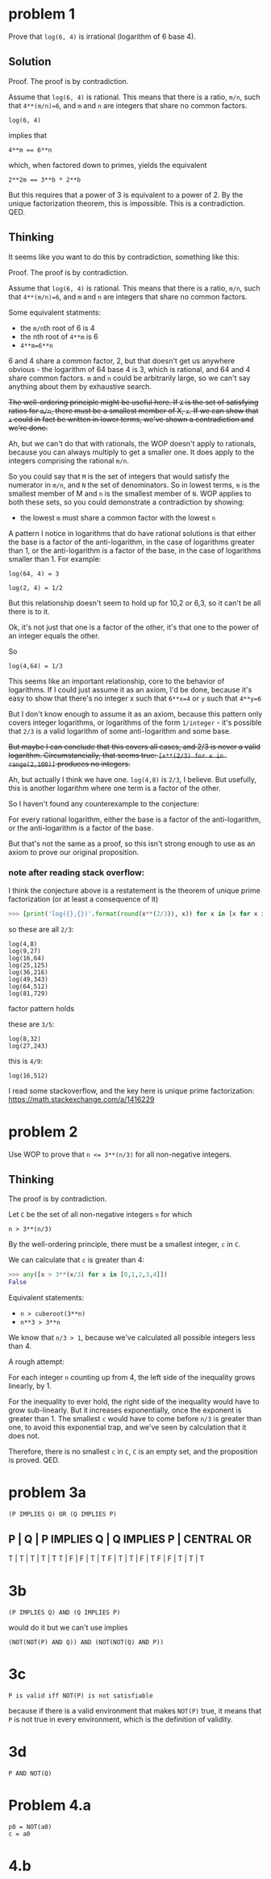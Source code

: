 # problem 1

Prove that `log(6, 4)` is irrational (logarithm of 6 base 4).

## Solution

Proof. The proof is by contradiction.

Assume that `log(6, 4)` is rational. This means that there is a ratio, `m/n`, such that `4**(m/n)=6`, and `m` and `n` are integers that share no common factors.

`log(6, 4)`

implies that

`4**m == 6**n`

which, when factored down to primes, yields the equivalent

`2**2m == 3**b * 2**b`

But this requires that a power of 3 is equivalent to a power of 2. By the unique factorization theorem, this is impossible. This is a contradiction. QED.

## Thinking

It seems like you want to do this by contradiction, something like this:

Proof. The proof is by contradiction.

Assume that `log(6, 4)` is rational. This means that there is a ratio, `m/n`, such that `4**(m/n)=6`, and `m` and `n` are integers that share no common factors.

Some equivalent statments:

* the `m/n`th root of 6 is 4
* the nth root of `4**m` is 6
* `4**m=6**n`

6 and 4 share a common factor, 2, but that doesn't get us anywhere obvious - the logarithm of 64 base 4 is 3, which is rational, and 64 and 4 share common factors. `m` and `n` could be arbitrarily large, so we can't say anything about them by exhaustive search.

~~The well-ordering principle might be useful here. If `X` is the set of satisfying ratios for `m/n`, there must be a smallest member of X, `x`. If we can show that `x` could in fact be written in lower terms, we've shown a contradiction and we're done.~~

Ah, but we can't do that with rationals, the WOP doesn't apply to rationals, because you can always multiply to get a smaller one. It does apply to the integers comprising the rational `m/n`.

So you could say that `M` is the set of integers that would satisfy the numerator in `m/n`, and `N` the set of denominators. So in lowest terms, `m` is the smallest member of M and `n` is the smallest member of `N`. WOP applies to both these sets, so you could demonstrate a contradiction by showing:

* the lowest `m` must share a common factor with the lowest `n`

A pattern I notice in logarithms that do have rational solutions is that either the base is a factor of the anti-logarithm, in the case of logarithms greater than 1, or the anti-logarithm is a factor of the base, in the case of logarithms smaller than 1. For example:

```
log(64, 4) = 3
```

```
log(2, 4) = 1/2
```

But this relationship doesn't seem to hold up for 10,2 or 6,3, so it can't be all there is to it.

Ok, it's not just that one is a factor of the other, it's that one to the power of an integer equals the other.

So

```
log(4,64) = 1/3
```

This seems like an important relationship, core to the behavior of logarithms. If I could just assume it as an axiom, I'd be done, because it's easy to show that there's no integer x such that `6**x=4` or `y` such that `4**y=6`

But I don't know enough to assume it as an axiom, because this pattern only covers integer logarithms, or logarithms of the form `1/integer` - it's possible that `2/3` is a valid logarithm of some anti-logarithm and some base.

~~But maybe I can conclude that this covers all cases, and 2/3 is never a valid logarithm. Circumstancially, that seems true: `[x**(2/3) for x in range(2,100)]` produces no integers.~~

Ah, but actually I think we have one. `log(4,8)` is `2/3`, I believe. But usefully, this is another logarithm where one term is a factor of the other.

So I haven't found any counterexample to the conjecture:

For every rational logarithm, either the base is a factor of the anti-logarithm, or the anti-logarithm is a factor of the base.

But that's not the same as a proof, so this isn't strong enough to use as an axiom to prove our original proposition.

### note after reading stack overflow:

I think the conjecture above is a restatement is the theorem of unique prime factorization (or at least a consequence of it)

```python
>>> [print('log({},{})'.format(round(x**(2/3)), x)) for x in [x for x in range(2,1000) if abs(x**(2/3) - round(x**(2/3))) < 0.0000000001]]
```

so these are all `2/3`:

```
log(4,8)
log(9,27)
log(16,64)
log(25,125)
log(36,216)
log(49,343)
log(64,512)
log(81,729)
```

factor pattern holds

these are `3/5`:

```
log(8,32)
log(27,243)
```

this is `4/9`:

```
log(16,512)
```

I read some stackoverflow, and the key here is unique prime factorization: https://math.stackexchange.com/a/1416229

# problem 2

Use WOP to prove that `n <= 3**(n/3)` for all non-negative integers.

## Thinking

The proof is by contradiction.

Let `C` be the set of all non-negative integers `n` for which

`n > 3**(n/3)`

By the well-ordering principle, there must be a smallest integer, `c` in `C`.

We can calculate that `c` is greater than 4:

```python
>>> any([x > 3**(x/3) for x in [0,1,2,3,4]])
False
```

Equivalent statements:

* `n > cuberoot(3**n)`
* `n**3 > 3**n`

We know that `n/3 > 1`, because we've calculated all possible integers less than 4.

A rough attempt:

For each integer `n` counting up from 4, the left side of the inequality grows linearly, by 1.

For the inequality to ever hold, the right side of the inequality would have to grow sub-linearly. But it increases exponentially, once the exponent is greater than 1. The smallest `c` would have to come before `n/3` is greater than one, to avoid this exponential trap, and we've seen by calculation that it does not.

Therefore, there is no smallest `c` in `C`, `C` is an empty set, and the proposition is proved. QED.

# problem 3a

`(P IMPLIES Q) OR (Q IMPLIES P)`

P | Q | P IMPLIES Q | Q IMPLIES P | CENTRAL OR
---
T | T |      T      |      T      |      T
T | F |      F      |      T      |      T
F | T |      T      |      F      |      T
F | F |      T      |      T      |      T

# 3b

```
(P IMPLIES Q) AND (Q IMPLIES P)
```

would do it but we can't use implies

```
(NOT(NOT(P) AND Q)) AND (NOT(NOT(Q) AND P))
```

# 3c

`P is valid iff NOT(P) is not satisfiable`

because if there is a valid environment that makes `NOT(P)` true, it means that `P` is not true in every environment, which is the definition of validity.

# 3d

`P AND NOT(Q)`

# Problem 4.a

```
p0 = NOT(a0)
c = a0
```

# 4.b